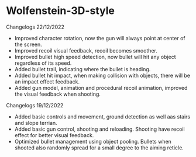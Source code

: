 # Wolfenstein-3D-style
Changelogs 22/12/2022
  - Improved character rotation, now the gun will always point at center of the screen.
  - Improved recoil visual feedback, recoil becomes smoother.
  - Improved bullet high speed detection, now bullet will hit any object regardless of its speed.
  - Added bullet trail, indicating where the bullet is heading.
  - Added bullet hit impact, when making collision with objects, there will be an impact effect feedback.
  - Added gun model, animation and procedural recoil animation, improved the visual feedback when shooting.

 Changelogs 19/12/2022
  - Added basic controls and movement, ground detection as well aas stairs and slope terrian.
  - Added basic gun control, shooting and reloading. Shooting have recoil effect for better visual feedback.
  - Optimized bullet management using object pooling. Bullets when shooted also randomly spread for a small degree to the aiming reticle.
